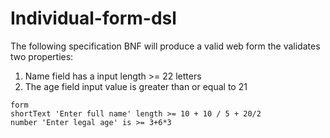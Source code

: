 # Individual-form-dsl

The following specification BNF will produce a valid web form the validates two properties:
  1. Name field has a input length >= 22 letters
  2. The age field input value is greater than or equal to 21


	form
	shortText 'Enter full name' length >= 10 + 10 / 5 + 20/2
	number 'Enter legal age' is >= 3+6*3
